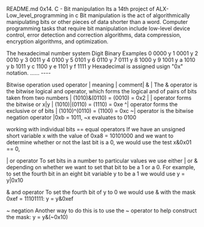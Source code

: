 README.md
0x14. C - Bit manipulation
Its a 14th project of ALX-Low_level_programming in c
Bit manipulation is the act of algorithmically manipulating bits or other pieces of data shorter than a word. Computer programming tasks that require bit manipulation include low-level device control, error detection and correction algorithms, data compression, encryption algorithms, and optimization.

The hexadecimal number system
Digit	Binary	Examples
0	0000	y
1	0001	y
2	0010	y
3	0011	y
4	0100	y
5	0101	y
6	0110	y
7	0111	y
8	1000	y
9	1001	y
a	1010	y
b	1011	y
c	1100	y
e	1101	y
f	1111	y
Hexadecimal is assigned usign "0x" notation.
...... ----

Bitwise operation used
operator | meaning | comment| & | The & operator is the bitwise logical and operator, which forms the logical and of pairs of bits taken from two numbers | (1010)&(0110) = (0010) = 0x2 | | operator forms the bitwise or x|y | (1010)|(0110) = (1110) = 0xe ^| operator forms the exclusive or of bits | (1010)^(0110) = (1100) = 0xc ~| operator is the bitwise negation operator |0xb = 1011, ~x evaluates to 0100

working with individual bits
== equal operators
If we have an unsigned short variable x with the value of 0xa8 = 10101000 and we want to determine whether or not the last bit is a 0, we would use the test x&0x01 == 0,

| or operator
To set bits in a number to particular values we use either | or & depending on whether we want to set that bit to be a 1 or a 0. For example, to set the fourth bit in an eight bit variable y to be a 1 we would use y = y|0x10

& and operator
To set the fourth bit of y to 0 we would use & with the mask 0xef = 11101111: y = y&0xef

~ negation
Another way to do this is to use the ~ operator to help construct the mask: y = y&(~0x10)
